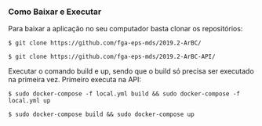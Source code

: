 ### Como Baixar e Executar

Para baixar a aplicação no seu computador basta clonar os repositórios:

```
$ git clone https://github.com/fga-eps-mds/2019.2-ArBC/
```

```
$ git clone https://github.com/fga-eps-mds/2019.2-ArBC-API/
```

Executar o comando build e up, sendo que o build só precisa ser executado na primeira vez. Primeiro executa na API:

```
$ sudo docker-compose -f local.yml build && sudo docker-compose -f local.yml up
```

```
$ sudo docker-compose build && sudo docker-compose up
```
